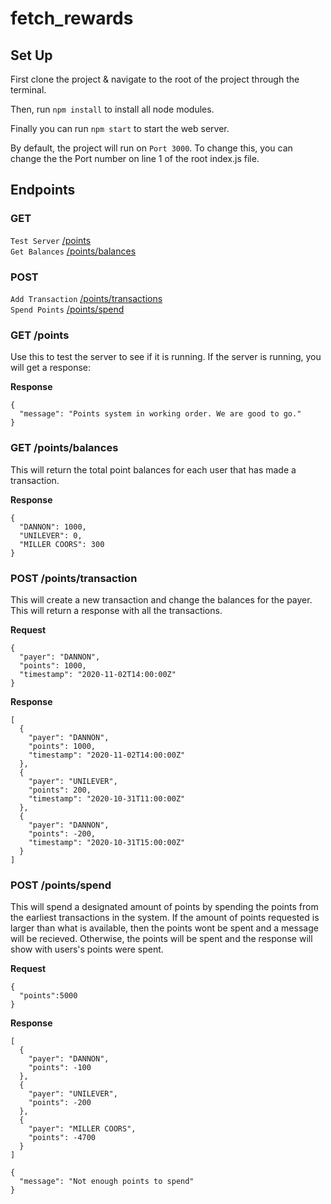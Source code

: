 # fetch_rewards

## Set Up

First clone the project & navigate to the root of the project through the terminal.

Then, run `npm install` to install all node modules.

Finally you can run `npm start` to start the web server.

By default, the project will run on `Port 3000`. 
To change this, you can change the the Port number on line 1 of the root index.js file.

## Endpoints

### GET
`Test Server` [/points](#get-points) <br/>
`Get Balances` [/points/balances](#get-pointsbalances) <br/>

### POST
`Add Transaction` [/points/transactions](#post-pointstransactions) <br/>
`Spend Points` [/points/spend](#post-pointsspend) <br/>

### GET /points

Use this to test the server to see if it is running. If the server is running, you will get a response:

**Response**
```
{
  "message": "Points system in working order. We are good to go."
}
```

### GET /points/balances

This will return the total point balances for each user that has made a transaction. 

**Response**
```
{
  "DANNON": 1000,
  "UNILEVER": 0,
  "MILLER COORS": 300
}
```

### POST /points/transaction

This will create a new transaction and change the balances for the payer. This will return a response with all the transactions. 

**Request**
```
{ 
  "payer": "DANNON", 
  "points": 1000, 
  "timestamp": "2020-11-02T14:00:00Z" 
}
```

**Response**
```
[
  {
    "payer": "DANNON",
    "points": 1000,
    "timestamp": "2020-11-02T14:00:00Z"
  },
  {
    "payer": "UNILEVER",
    "points": 200,
    "timestamp": "2020-10-31T11:00:00Z"
  },
  {
    "payer": "DANNON",
    "points": -200,
    "timestamp": "2020-10-31T15:00:00Z"
  }
]
```

### POST /points/spend

This will spend a designated amount of points by spending the points from the earliest transactions in the system. If the amount of points requested is larger than what is available, then the points wont be spent and a message will be recieved. Otherwise, the points will be spent and the response will show with users's points were spent. 

**Request**
```
{
  "points":5000
}
```

**Response**
```
[
  {
    "payer": "DANNON",
    "points": -100
  },
  {
    "payer": "UNILEVER",
    "points": -200
  },
  {
    "payer": "MILLER COORS",
    "points": -4700
  }
]
```

```
{
  "message": "Not enough points to spend"
}
```


